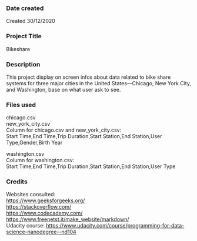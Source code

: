 ### Date created
Created 30/12/2020

### Project Title
Bikeshare

### Description
This project display on screen infos about data related to bike share systems for three major cities in the United States—Chicago, New York City, and Washington, base on what user ask to see.

### Files used
chicago.csv  
new_york_city.csv  
Column for chicago.csv and new_york_city.csv:  
Start Time,End Time,Trip Duration,Start Station,End Station,User Type,Gender,Birth Year  
  
washington.csv  
Column for washington.csv:  
Start Time,End Time,Trip Duration,Start Station,End Station,User Type


### Credits
Websites consulted:  
https://www.geeksforgeeks.org/  
https://stackoverflow.com/  
https://www.codecademy.com/  
https://www.freenetst.it/make_website/markdown/  
Udacity course: https://www.udacity.com/course/programming-for-data-science-nanodegree--nd104

